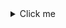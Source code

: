 <details>
  <summary>Click me</summary>

``` 
stripe trigger account.application.authorized
``` 
``` 
stripe trigger account.application.deauthorized
``` 
``` 
stripe trigger account.external_account.created
``` 
``` 
stripe trigger account.external_account.deleted
``` 
``` 
stripe trigger account.external_account.updated
``` 
``` 
stripe trigger account.updated
``` 
``` 
stripe trigger application_fee.created
``` 
``` 
stripe trigger application_fee.refund.updated
``` 
``` 
stripe trigger application_fee.refunded
``` 
``` 
stripe trigger balance.available
``` 
``` 
stripe trigger billing_portal.configuration.created
``` 
``` 
stripe trigger billing_portal.configuration.updated
``` 
``` 
stripe trigger billing_portal.session.created
``` 
``` 
stripe trigger capability.updated
``` 
``` 
stripe trigger cash_balance.funds_available
``` 
``` 
stripe trigger charge.captured
``` 
``` 
stripe trigger charge.dispute.closed
``` 
``` 
stripe trigger charge.dispute.created
``` 
``` 
stripe trigger charge.dispute.funds_reinstated
``` 
``` 
stripe trigger charge.dispute.funds_withdrawn
``` 
``` 
stripe trigger charge.dispute.updated
``` 
``` 
stripe trigger charge.expired
``` 
``` 
stripe trigger charge.failed
``` 
``` 
stripe trigger charge.pending
``` 
``` 
stripe trigger charge.refund.updated
``` 
``` 
stripe trigger charge.refunded
``` 
``` 
stripe trigger charge.succeeded
``` 
``` 
stripe trigger charge.updated
``` 
``` 
stripe trigger checkout.session.async_payment_failed
``` 
``` 
stripe trigger checkout.session.async_payment_succeeded
``` 
``` 
stripe trigger checkout.session.completed
``` 
``` 
stripe trigger checkout.session.expired
``` 
``` 
stripe trigger climate.order.canceled
``` 
``` 
stripe trigger climate.order.created
``` 
``` 
stripe trigger climate.order.delayed
``` 
``` 
stripe trigger climate.order.delivered
``` 
``` 
stripe trigger climate.order.product_substituted
``` 
``` 
stripe trigger climate.product.created
``` 
``` 
stripe trigger climate.product.pricing_updated
``` 
``` 
stripe trigger coupon.created
``` 
``` 
stripe trigger coupon.deleted
``` 
``` 
stripe trigger coupon.updated
``` 
``` 
stripe trigger credit_note.created
``` 
``` 
stripe trigger credit_note.updated
``` 
``` 
stripe trigger credit_note.voided
``` 
``` 
stripe trigger customer_cash_balance_transaction.created
``` 
``` 
stripe trigger customer.created
``` 
``` 
stripe trigger customer.deleted
``` 
``` 
stripe trigger customer.discount.created
``` 
``` 
stripe trigger customer.discount.deleted
``` 
``` 
stripe trigger customer.discount.updated
``` 
``` 
stripe trigger customer.source.created
``` 
``` 
stripe trigger customer.source.deleted
``` 
``` 
stripe trigger customer.source.expiring
``` 
``` 
stripe trigger customer.source.updated
``` 
``` 
stripe trigger customer.subscription.created
``` 
``` 
stripe trigger customer.subscription.deleted
``` 
``` 
stripe trigger customer.subscription.paused
``` 
``` 
stripe trigger customer.subscription.pending_update_applied
``` 
``` 
stripe trigger customer.subscription.pending_update_expired
``` 
``` 
stripe trigger customer.subscription.resumed
``` 
``` 
stripe trigger customer.subscription.trial_will_end
``` 
``` 
stripe trigger customer.subscription.updated
``` 
``` 
stripe trigger customer.tax_id.created
``` 
``` 
stripe trigger customer.tax_id.deleted
``` 
``` 
stripe trigger customer.tax_id.updated
``` 
``` 
stripe trigger customer.updated
``` 
``` 
stripe trigger file.created
``` 
``` 
stripe trigger financial_connections.account.created
``` 
``` 
stripe trigger financial_connections.account.deactivated
``` 
``` 
stripe trigger financial_connections.account.disconnected
``` 
``` 
stripe trigger financial_connections.account.reactivated
``` 
``` 
stripe trigger financial_connections.account.refreshed_balance
``` 
``` 
stripe trigger financial_connections.account.refreshed_ownership
``` 
``` 
stripe trigger financial_connections.account.refreshed_transactions
``` 
``` 
stripe trigger identity.verification_session.canceled
``` 
``` 
stripe trigger identity.verification_session.created
``` 
``` 
stripe trigger identity.verification_session.processing
``` 
``` 
stripe trigger identity.verification_session.redacted
``` 
``` 
stripe trigger identity.verification_session.requires_input
``` 
``` 
stripe trigger identity.verification_session.verified
``` 
``` 
stripe trigger invoice.created
``` 
``` 
stripe trigger invoice.deleted
``` 
``` 
stripe trigger invoice.finalization_failed
``` 
``` 
stripe trigger invoice.finalized
``` 
``` 
stripe trigger invoice.marked_uncollectible
``` 
``` 
stripe trigger invoice.overdue
``` 
``` 
stripe trigger invoice.paid
``` 
``` 
stripe trigger invoice.payment_action_required
``` 
``` 
stripe trigger invoice.payment_failed
``` 
``` 
stripe trigger invoice.payment_succeeded
``` 
``` 
stripe trigger invoice.sent
``` 
``` 
stripe trigger invoice.upcoming
``` 
``` 
stripe trigger invoice.updated
``` 
``` 
stripe trigger invoice.voided
``` 
``` 
stripe trigger invoice.will_be_due
``` 
``` 
stripe trigger invoiceitem.created
``` 
``` 
stripe trigger invoiceitem.deleted
``` 
``` 
stripe trigger issuing_authorization.created
``` 
``` 
stripe trigger issuing_authorization.request
``` 
``` 
stripe trigger issuing_authorization.updated
``` 
``` 
stripe trigger issuing_card.created
``` 
``` 
stripe trigger issuing_card.updated
``` 
``` 
stripe trigger issuing_cardholder.created
``` 
``` 
stripe trigger issuing_cardholder.updated
``` 
``` 
stripe trigger issuing_dispute.closed
``` 
``` 
stripe trigger issuing_dispute.created
``` 
``` 
stripe trigger issuing_dispute.funds_reinstated
``` 
``` 
stripe trigger issuing_dispute.submitted
``` 
``` 
stripe trigger issuing_dispute.updated
``` 
``` 
stripe trigger issuing_token.created
``` 
``` 
stripe trigger issuing_token.updated
``` 
``` 
stripe trigger issuing_transaction.created
``` 
``` 
stripe trigger issuing_transaction.updated
``` 
``` 
stripe trigger mandate.updated
``` 
``` 
stripe trigger payment_intent.amount_capturable_updated
``` 
``` 
stripe trigger payment_intent.canceled
``` 
``` 
stripe trigger payment_intent.created
``` 
``` 
stripe trigger payment_intent.partially_funded
``` 
``` 
stripe trigger payment_intent.payment_failed
``` 
``` 
stripe trigger payment_intent.processing
``` 
``` 
stripe trigger payment_intent.requires_action
``` 
``` 
stripe trigger payment_intent.succeeded
``` 
``` 
stripe trigger payment_link.created
``` 
``` 
stripe trigger payment_link.updated
``` 
``` 
stripe trigger payment_method.attached
``` 
``` 
stripe trigger payment_method.automatically_updated
``` 
``` 
stripe trigger payment_method.detached
``` 
``` 
stripe trigger payment_method.updated
``` 
``` 
stripe trigger payout.canceled
``` 
``` 
stripe trigger payout.created
``` 
``` 
stripe trigger payout.failed
``` 
``` 
stripe trigger payout.paid
``` 
``` 
stripe trigger payout.reconciliation_completed
``` 
``` 
stripe trigger payout.updated
``` 
``` 
stripe trigger person.created
``` 
``` 
stripe trigger person.deleted
``` 
``` 
stripe trigger person.updated
``` 
``` 
stripe trigger plan.created
``` 
``` 
stripe trigger plan.deleted
``` 
``` 
stripe trigger plan.updated
``` 
``` 
stripe trigger price.created
``` 
``` 
stripe trigger price.deleted
```

 
``` 
stripe trigger price.updated
``` 
``` 
stripe trigger product.created
``` 
``` 
stripe trigger product.deleted
``` 
``` 
stripe trigger product.updated
``` 
``` 
stripe trigger promotion_code.created
``` 
``` 
stripe trigger promotion_code.updated
``` 
``` 
stripe trigger quote.accepted
``` 
``` 
stripe trigger quote.canceled
``` 
``` 
stripe trigger quote.created
``` 
``` 
stripe trigger quote.finalized
``` 
``` 
stripe trigger quote.will_expire
``` 
``` 
stripe trigger radar.early_fraud_warning.created
``` 
``` 
stripe trigger radar.early_fraud_warning.updated
``` 
``` 
stripe trigger refund.created
``` 
``` 
stripe trigger refund.updated
``` 
``` 
stripe trigger reporting.report_run.failed
``` 
``` 
stripe trigger reporting.report_run.succeeded
``` 
``` 
stripe trigger reporting.report_type.updated
``` 
``` 
stripe trigger review.closed
``` 
``` 
stripe trigger review.opened
``` 
``` 
stripe trigger setup_intent.canceled
``` 
``` 
stripe trigger setup_intent.created
``` 
``` 
stripe trigger setup_intent.requires_action
``` 
``` 
stripe trigger setup_intent.setup_failed
``` 
``` 
stripe trigger setup_intent.succeeded
``` 
``` 
stripe trigger sigma.scheduled_query_run.created
``` 
``` 
stripe trigger source.canceled
``` 
``` 
stripe trigger source.chargeable
``` 
``` 
stripe trigger source.failed
``` 
``` 
stripe trigger source.mandate_notification
``` 
``` 
stripe trigger source.refund_attributes_required
``` 
``` 
stripe trigger source.transaction.created
``` 
``` 
stripe trigger subscription_schedule.aborted
``` 
``` 
stripe trigger subscription_schedule.canceled
``` 
``` 
stripe trigger subscription_schedule.completed
``` 
``` 
stripe trigger subscription_schedule.created
``` 
``` 
stripe trigger subscription_schedule.expiring
``` 
``` 
stripe trigger subscription_schedule.released
``` 
``` 
stripe trigger subscription_schedule.updated
``` 
``` 
stripe trigger tax_rate.created
``` 
``` 
stripe trigger tax_rate.updated
``` 
``` 
stripe trigger tax.settings.updated
``` 
``` 
stripe trigger terminal.reader.action_failed
``` 
``` 
stripe trigger terminal.reader.action_succeeded
``` 
``` 
stripe trigger test_helpers.test_clock.advancing
``` 
``` 
stripe trigger test_helpers.test_clock.created
``` 
``` 
stripe trigger test_helpers.test_clock.deleted
``` 
``` 
stripe trigger test_helpers.test_clock.internal_failure
``` 
``` 
stripe trigger test_helpers.test_clock.ready
``` 
``` 
stripe trigger topup.canceled
``` 
``` 
stripe trigger topup.created
``` 
``` 
stripe trigger topup.failed
``` 
``` 
stripe trigger topup.reversed
``` 
``` 
stripe trigger topup.succeeded
``` 
``` 
stripe trigger transfer.created
``` 
``` 
stripe trigger transfer.reversed
```
</details>
